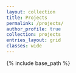 ```yaml
---
layout: collection
title: Projects
permalink: /projects/
author_profile: true
collection: projects
entries_layout: grid
classes: wide
---
```


{% include base_path %}
